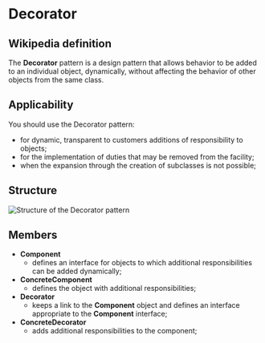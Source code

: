 # Decorator

## Wikipedia definition

The **Decorator** pattern is a design pattern that allows behavior to be added to an individual object, dynamically, without affecting the behavior of other objects from the same class.

## Applicability

You should use the Decorator pattern:

- for dynamic, transparent to customers additions of responsibility to objects;
- for the implementation of duties that may be removed from the facility;
- when the expansion through the creation of subclasses is not possible;

## Structure

![Structure of the Decorator pattern](https://www.jyt0532.com/public/decorator7.png)

## Members

- **Component**
  - defines an interface for objects to which additional responsibilities can be added dynamically;
- **ConcreteComponent**
  - defines the object with additional responsibilities;
- **Decorator**
  - keeps a link to the **Component** object and defines an interface appropriate to the **Component** interface;
- **ConcreteDecorator**
  - adds additional responsibilities to the component;
